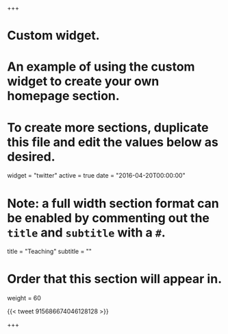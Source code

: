 +++
# Custom widget.
# An example of using the custom widget to create your own homepage section.
# To create more sections, duplicate this file and edit the values below as desired.
widget = "twitter"
active = true
date = "2016-04-20T00:00:00"

# Note: a full width section format can be enabled by commenting out the `title` and `subtitle` with a `#`.
title = "Teaching"
subtitle = ""

# Order that this section will appear in.
weight = 60

{{< tweet 915686674046128128 >}}
  

+++
